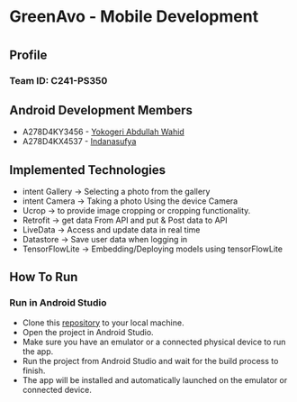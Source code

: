 <h1>GreenAvo - Mobile Development</h1>
<p align="center">

</p>

# <h2>Profile</h2>

### Team ID: C241-PS350

## <H2> Android Development Members </H2>

* A278D4KY3456 - [Yokogeri Abdullah Wahid](https://www.linkedin.com/in/yokogeri-abdullah-wahid/)
* A278D4KX4537 - [Indanasufya](https://www.linkedin.com/in/indanasufya-254398301/)

## <H2> Implemented Technologies </H2>
* intent Gallery -> Selecting a photo from the gallery
* intent Camera -> Taking a photo Using the device Camera
* Ucrop -> to provide image cropping or cropping functionality.
* Retrofit -> get data From API and put & Post data to API
* LiveData -> Access and update data in real time
* Datastore -> Save user data when logging in
* TensorFlowLite -> Embedding/Deploying models using tensorFlowLite
  
## <H2> How To Run</H2>
### Run in Android Studio
* Clone this [repository](https://github.com/GreenAvo-Capstone/Mobile-Development) to your local machine.
* Open the project in Android Studio.
* Make sure you have an emulator or a connected physical device to run the app.
* Run the project from Android Studio and wait for the build process to finish.
* The app will be installed and automatically launched on the emulator or connected device.
